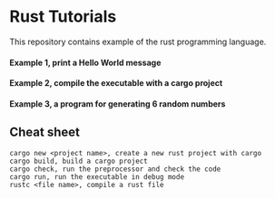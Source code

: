 # Rust Tutorials

This repository contains example of the rust programming language.

#### Example 1, print a Hello World message
#### Example 2, compile the executable with a cargo project
#### Example 3, a program for generating 6 random numbers

## Cheat sheet

```
cargo new <project name>, create a new rust project with cargo
cargo build, build a cargo project
cargo check, run the preprocessor and check the code
cargo run, run the executable in debug mode
rustc <file name>, compile a rust file 
```
